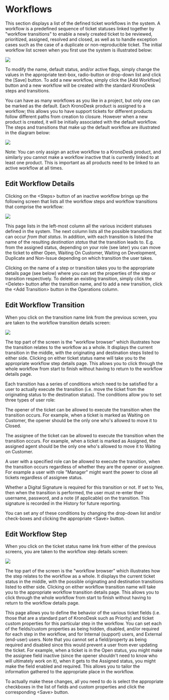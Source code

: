 # Workflows

This section displays a list of the defined ticket workflows in the
system. A workflow is a predefined sequence of ticket statuses linked
together by "workflow transitions" to enable a newly created ticket to
be reviewed, prioritized, assigned, resolved and closed, as well as to
handle exception cases such as the case of a duplicate or
non-reproducible ticket. The initial workflow list screen when you first
use the system is illustrated below:

![](img/Workflows_57.png)




To modify the name, default status, and/or active flags, simply change
the values in the appropriate text-box, radio-button or drop-down list
and click the \[Save\] button. To add a new workflow, simply click the
\[Add Workflow\] button and a new workflow will be created with the
standard KronoDesk steps and transitions.

You can have as many workflows as you like in a project, but only one
can be marked as the default. Each KronoDesk product is assigned to a
workflow; this allows you to have support tickets for different products
follow different paths from creation to closure. However when a new
product is created, it will be initially associated with the default
workflow. The steps and transitions that make up the default workflow
are illustrated in the diagram below:

![](img/Workflows_58.png)




Note: You can only assign an active workflow to a KronoDesk product, and
similarly you cannot make a workflow inactive that is currently linked
to at least one product. This is important as all products need to be
linked to an active workflow at all times.

## Edit Workflow Details

Clicking on the \<Steps\> button of an inactive workflow brings up the
following screen that lists all the workflow steps and workflow
transitions that comprise the workflow:

![](img/Workflows_59.png)




This page lists in the left-most column all the various incident
statuses defined in the system. The next column lists all the possible
transitions that can occur *from that status*. In addition, with each
transition is listed the name of the resulting *destination status* that
the transition leads to. E.g. from the assigned status, depending on
your role (see later) you can move the ticket to either Open, Waiting On
Customer, Waiting on Development, Duplicate and Non-Issue depending on
which transition the user takes.

Clicking on the name of a step or transition takes you to the
appropriate details page (see below) where you can set the properties of
the step or transition respectively. To delete an existing transition,
simply click the \<Delete\> button after the transition name, and to add
a new transition, click the \<Add Transition\> button in the Operations
column.

## Edit Workflow Transition

When you click on the transition name link from the previous screen, you
are taken to the workflow transition details screen:

![](img/Workflows_60.png)




The top part of the screen is the "workflow browser" which illustrates
how the transition relates to the workflow as a whole. It displays the
current transition in the middle, with the originating and destination
steps listed to either side. Clicking on either ticket status name will
take you to the appropriate workflow step details page. This allows you
to click through the whole workflow from start to finish without having
to return to the workflow details page.

Each transition has a series of conditions which need to be satisfied
for a user to actually execute the transition (i.e. move the ticket from
the originating status to the destination status). The conditions allow
you to set three types of user role:

The opener of the ticket can be allowed to execute the transition when
the transition occurs. For example, when a ticket is marked as Waiting
on Customer, the opener should be the only one who's allowed to move it
to Closed.

The assignee of the ticket can be allowed to execute the transition when
the transition occurs. For example, when a ticket is marked as Assigned,
the assigned agent should be the only one who's allowed to move it to
Waiting on Customer.

A user with a specified role can be allowed to execute the transition,
when the transition occurs regardless of whether they are the opener or
assignee. For example a user with role "Manager" might want the power to
close all tickets regardless of assignee status.

Whether a Digital Signature is required for this transition or not. If
set to Yes, then when the transition is performed, the user must
re-enter their username, password, and a note (if applicable) on the
transition. This signature is recorded in the History for future
reporting.

You can set any of these conditions by changing the drop-down list
and/or check-boxes and clicking the appropriate \<Save\> button.

## Edit Workflow Step

When you click on the ticket status name link from either of the
previous screens, you are taken to the workflow step details screen:

![](img/Workflows_61.png)




The top part of the screen is the "workflow browser" which illustrates
how the step relates to the workflow as a whole. It displays the current
ticket status in the middle, with the possible originating and
destination transitions listed to either side. Clicking on either
workflow transition name will take you to the appropriate workflow
transition details page. This allows you to click through the whole
workflow from start to finish without having to return to the workflow
details page.

This page allows you to define the behavior of the various ticket fields
(i.e. those that are a standard part of KronoDesk such as Priority) and
ticket custom properties for this particular step in the workflow. You
can set each of the fields/custom properties as being hidden, disabled,
and/or required for each step in the workflow, and for Internal
(support) users, and External (end-user) users. Note that you cannot set
a field/property as being required and disabled since this would prevent
a user from ever updating the ticket. For example, when a ticket is in
the Open status, you might make the assignee field inactive (since the
opener shouldn't need to know who will ultimately work on it), when it
gets to the Assigned status, you might make the field enabled and
required. This allows you to tailor the information gathered to the
appropriate place in the workflow.

To actually make these changes, all you need to do is select the
appropriate checkboxes in the list of fields and custom properties and
click the corresponding \<Save\> button.

